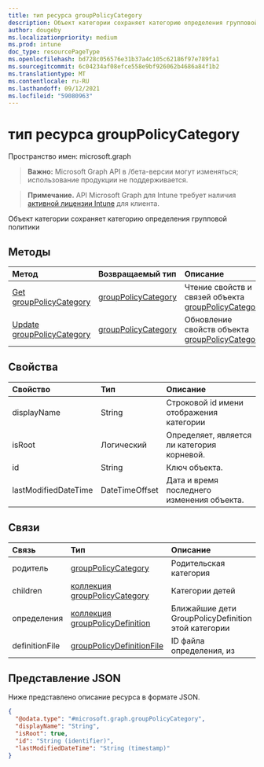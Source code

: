 ```yaml
---
title: тип ресурса groupPolicyCategory
description: Объект категории сохраняет категорию определения групповой политики
author: dougeby
ms.localizationpriority: medium
ms.prod: intune
doc_type: resourcePageType
ms.openlocfilehash: bd728c056576e31b37a4c105c62186f97e789fa1
ms.sourcegitcommit: 6c04234af08efce558e9bf926062b4686a84f1b2
ms.translationtype: MT
ms.contentlocale: ru-RU
ms.lasthandoff: 09/12/2021
ms.locfileid: "59080963"
---
```

# <a name="grouppolicycategory-resource-type"></a>тип ресурса groupPolicyCategory

Пространство имен: microsoft.graph

> **Важно:** Microsoft Graph API в /бета-версии могут изменяться; использование продукции не поддерживается.

> **Примечание.** API Microsoft Graph для Intune требует наличия [активной лицензии Intune](https://go.microsoft.com/fwlink/?linkid=839381) для клиента.

Объект категории сохраняет категорию определения групповой политики

## <a name="methods"></a>Методы
|Метод|Возвращаемый тип|Описание|
|:---|:---|:---|
|[Get groupPolicyCategory](../api/intune-grouppolicy-grouppolicycategory-get.md)|[groupPolicyCategory](../resources/intune-grouppolicy-grouppolicycategory.md)|Чтение свойств и связей объекта [groupPolicyCategory.](../resources/intune-grouppolicy-grouppolicycategory.md)|
|[Update groupPolicyCategory](../api/intune-grouppolicy-grouppolicycategory-update.md)|[groupPolicyCategory](../resources/intune-grouppolicy-grouppolicycategory.md)|Обновление свойств объекта [groupPolicyCategory.](../resources/intune-grouppolicy-grouppolicycategory.md)|

## <a name="properties"></a>Свойства
|Свойство|Тип|Описание|
|:---|:---|:---|
|displayName|String|Строковой id имени отображения категории|
|isRoot|Логический|Определяет, является ли категория корневой.|
|id|String|Ключ объекта.|
|lastModifiedDateTime|DateTimeOffset|Дата и время последнего изменения объекта.|

## <a name="relationships"></a>Связи
|Связь|Тип|Описание|
|:---|:---|:---|
|родитель|[groupPolicyCategory](../resources/intune-grouppolicy-grouppolicycategory.md)|Родительская категория|
|children|[коллекция groupPolicyCategory](../resources/intune-grouppolicy-grouppolicycategory.md)|Категории детей|
|определения|[коллекция groupPolicyDefinition](../resources/intune-grouppolicy-grouppolicydefinition.md)|Ближайшие дети GroupPolicyDefinition этой категории|
|definitionFile|[groupPolicyDefinitionFile](../resources/intune-grouppolicy-grouppolicydefinitionfile.md)|ID файла определения, из|

## <a name="json-representation"></a>Представление JSON
Ниже представлено описание ресурса в формате JSON.
<!-- {
  "blockType": "resource",
  "keyProperty": "id",
  "@odata.type": "microsoft.graph.groupPolicyCategory"
}
-->
``` json
{
  "@odata.type": "#microsoft.graph.groupPolicyCategory",
  "displayName": "String",
  "isRoot": true,
  "id": "String (identifier)",
  "lastModifiedDateTime": "String (timestamp)"
}
```



